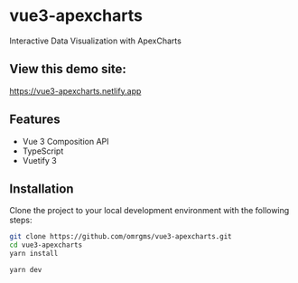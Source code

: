 # vue3-apexcharts

Interactive Data Visualization with ApexCharts

## View this demo site:
<a href="https://vue3-apexcharts.netlify.app" target="_blank">https://vue3-apexcharts.netlify.app</a> 

## Features

- Vue 3 Composition API
- TypeScript
- Vuetify 3

## Installation

Clone the project to your local development environment with the following steps:

```bash
git clone https://github.com/omrgms/vue3-apexcharts.git
cd vue3-apexcharts
yarn install

yarn dev
